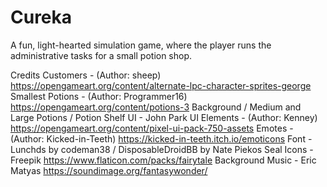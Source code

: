 # Cureka

A fun, light-hearted simulation game, where the player runs the administrative tasks for a small potion shop.

Credits
Customers - (Author: sheep) https://opengameart.org/content/alternate-lpc-character-sprites-george 
Smallest Potions - (Author: Programmer16) https://opengameart.org/content/potions-3
Background / Medium and Large Potions / Potion Shelf UI - John Park
UI Elements - (Author: Kenney) https://opengameart.org/content/pixel-ui-pack-750-assets
Emotes - (Author: Kicked-in-Teeth) https://kicked-in-teeth.itch.io/emoticons
Font - Lunchds by codeman38 / DisposableDroidBB by Nate Piekos
Seal Icons - Freepik https://www.flaticon.com/packs/fairytale
Background Music - Eric Matyas https://soundimage.org/fantasywonder/